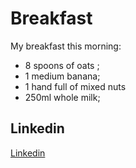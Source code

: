 # Breakfast

My breakfast this morning: 
  * 8 spoons of oats ;
  * 1 medium banana;
  * 1 hand full of mixed nuts
  * 250ml whole milk;

## Linkedin
[Linkedin](https://www.linkedin.com/in/ricardino-pereira-02659a1ba/)


